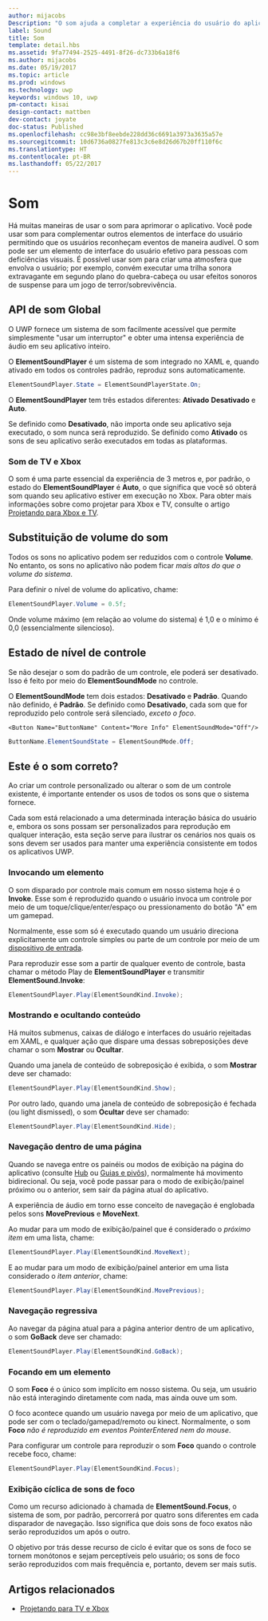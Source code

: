 ```yaml
---
author: mijacobs
Description: "O som ajuda a completar a experiência do usuário do aplicativo e dá a eles aquele toque extra de áudio para combinar com a personalidade do Windows em todas as plataformas."
label: Sound
title: Som
template: detail.hbs
ms.assetid: 9fa77494-2525-4491-8f26-dc733b6a18f6
ms.author: mijacobs
ms.date: 05/19/2017
ms.topic: article
ms.prod: windows
ms.technology: uwp
keywords: windows 10, uwp
pm-contact: kisai
design-contact: mattben
dev-contact: joyate
doc-status: Published
ms.openlocfilehash: cc98e3bf8eebde228dd36c6691a3973a3635a57e
ms.sourcegitcommit: 10d6736a0827fe813c3c6e8d26d67b20ff110f6c
ms.translationtype: HT
ms.contentlocale: pt-BR
ms.lasthandoff: 05/22/2017
---
```

# <a name="sound"></a>Som

<link rel="stylesheet" href="https://az835927.vo.msecnd.net/sites/uwp/Resources/css/custom.css"> 

Há muitas maneiras de usar o som para aprimorar o aplicativo. Você pode usar som para complementar outros elementos de interface do usuário permitindo que os usuários reconheçam eventos de maneira audível. O som pode ser um elemento de interface do usuário efetivo para pessoas com deficiências visuais. É possível usar som para criar uma atmosfera que envolva o usuário; por exemplo, convém executar uma trilha sonora extravagante em segundo plano do quebra-cabeça ou usar efeitos sonoros de suspense para um jogo de terror/sobrevivência.

## <a name="sound-global-api"></a>API de som Global

O UWP fornece um sistema de som facilmente acessível que permite simplesmente "usar um interruptor" e obter uma intensa experiência de áudio em seu aplicativo inteiro.

O **ElementSoundPlayer** é um sistema de som integrado no XAML e, quando ativado em todos os controles padrão, reproduz sons automaticamente.
```C#
ElementSoundPlayer.State = ElementSoundPlayerState.On;
```
O **ElementSoundPlayer** tem três estados diferentes: **Ativado** **Desativado** e **Auto**.

Se definido como **Desativado**, não importa onde seu aplicativo seja executado, o som nunca será reproduzido. Se definido como **Ativado** os sons de seu aplicativo serão executados em todas as plataformas.

### <a name="sound-for-tv-and-xbox"></a>Som de TV e Xbox

O som é uma parte essencial da experiência de 3 metros e, por padrão, o estado do **ElementSoundPlayer** é **Auto**, o que significa que você só obterá som quando seu aplicativo estiver em execução no Xbox.
Para obter mais informações sobre como projetar para Xbox e TV, consulte o artigo [Projetando para Xbox e TV](http://go.microsoft.com/fwlink/?LinkId=760736).

## <a name="sound-volume-override"></a>Substituição de volume do som

Todos os sons no aplicativo podem ser reduzidos com o controle **Volume**. No entanto, os sons no aplicativo não podem ficar *mais altos do que o volume do sistema*.

Para definir o nível de volume do aplicativo, chame:
```C#
ElementSoundPlayer.Volume = 0.5f;
```
Onde volume máximo (em relação ao volume do sistema) é 1,0 e o mínimo é 0,0 (essencialmente silencioso).

## <a name="control-level-state"></a>Estado de nível de controle

Se não desejar o som do padrão de um controle, ele poderá ser desativado. Isso é feito por meio do **ElementSoundMode** no controle.

O **ElementSoundMode** tem dois estados: **Desativado** e **Padrão**. Quando não definido, é **Padrão**. Se definido como **Desativado**, cada som que for reproduzido pelo controle será silenciado, *exceto o foco*.

```XAML
<Button Name="ButtonName" Content="More Info" ElementSoundMode="Off"/>
```

```C#
ButtonName.ElementSoundState = ElementSoundMode.Off;
```

## <a name="is-this-the-right-sound"></a>Este é o som correto?

Ao criar um controle personalizado ou alterar o som de um controle existente, é importante entender os usos de todos os sons que o sistema fornece.

Cada som está relacionado a uma determinada interação básica do usuário e, embora os sons possam ser personalizados para reprodução em qualquer interação, esta seção serve para ilustrar os cenários nos quais os sons devem ser usados para manter uma experiência consistente em todos os aplicativos UWP.

### <a name="invoking-an-element"></a>Invocando um elemento

O som disparado por controle mais comum em nosso sistema hoje é o **Invoke**. Esse som é reproduzido quando o usuário invoca um controle por meio de um toque/clique/enter/espaço ou pressionamento do botão "A" em um gamepad.

Normalmente, esse som só é executado quando um usuário direciona explicitamente um controle simples ou parte de um controle por meio de um [dispositivo de entrada](../input-and-devices/input-primer.md).

<clipe de som SelectButtonClick.mp3 aqui>

Para reproduzir esse som a partir de qualquer evento de controle, basta chamar o método Play de **ElementSoundPlayer** e transmitir **ElementSound.Invoke**:
```C#
ElementSoundPlayer.Play(ElementSoundKind.Invoke);
```

### <a name="showing--hiding-content"></a>Mostrando e ocultando conteúdo

Há muitos submenus, caixas de diálogo e interfaces do usuário rejeitadas em XAML, e qualquer ação que dispare uma dessas sobreposições deve chamar o som **Mostrar** ou **Ocultar**.

Quando uma janela de conteúdo de sobreposição é exibida, o som **Mostrar** deve ser chamado:

<clipe de som OverlayIn.mp3 aqui>

```C#
ElementSoundPlayer.Play(ElementSoundKind.Show);
```
Por outro lado, quando uma janela de conteúdo de sobreposição é fechada (ou light dismissed), o som **Ocultar** deve ser chamado:

<clipe de som OverlayOut.mp3 aqui>

```C#
ElementSoundPlayer.Play(ElementSoundKind.Hide);
```
### <a name="navigation-within-a-page"></a>Navegação dentro de uma página

Quando se navega entre os painéis ou modos de exibição na página do aplicativo (consulte [Hub](../controls-and-patterns/hub.md) ou [Guias e pivôs](../controls-and-patterns/tabs-pivot.md)), normalmente há movimento bidirecional. Ou seja, você pode passar para o modo de exibição/painel próximo ou o anterior, sem sair da página atual do aplicativo.

A experiência de áudio em torno esse conceito de navegação é englobada pelos sons **MovePrevious** e **MoveNext**.

Ao mudar para um modo de exibição/painel que é considerado o *próximo item* em uma lista, chame:

<clipe de som PageTransitionRight.mp3 aqui>

```C#
ElementSoundPlayer.Play(ElementSoundKind.MoveNext);
```
E ao mudar para um modo de exibição/painel anterior em uma lista considerado o *item anterior*, chame:

<clipe de som PageTransitionLeft.mp3 aqui>

```C#
ElementSoundPlayer.Play(ElementSoundKind.MovePrevious);
```
### <a name="back-navigation"></a>Navegação regressiva

Ao navegar da página atual para a página anterior dentro de um aplicativo, o som **GoBack** deve ser chamado:

<clipe de som BackButtonClick.mp3 aqui>

```C#
ElementSoundPlayer.Play(ElementSoundKind.GoBack);
```
### <a name="focusing-on-an-element"></a>Focando em um elemento

O som **Foco** é o único som implícito em nosso sistema. Ou seja, um usuário não está interagindo diretamente com nada, mas ainda ouve um som.

O foco acontece quando um usuário navega por meio de um aplicativo, que pode ser com o teclado/gamepad/remoto ou kinect. Normalmente, o som **Foco** *não é reproduzido em eventos PointerEntered nem do mouse*.

Para configurar um controle para reproduzir o som **Foco** quando o controle recebe foco, chame:

<clipe de som ElementFocus1.mp3 aqui>

```C#
ElementSoundPlayer.Play(ElementSoundKind.Focus);
```
### <a name="cycling-focus-sounds"></a>Exibição cíclica de sons de foco

Como um recurso adicionado à chamada de **ElementSound.Focus**, o sistema de som, por padrão, percorrerá por quatro sons diferentes em cada disparador de navegação. Isso significa que dois sons de foco exatos não serão reproduzidos um após o outro.

O objetivo por trás desse recurso de ciclo é evitar que os sons de foco se tornem monótonos e sejam perceptíveis pelo usuário; os sons de foco serão reproduzidos com mais frequência e, portanto, devem ser mais sutis.

## <a name="related-articles"></a>Artigos relacionados

* [Projetando para TV e Xbox](http://go.microsoft.com/fwlink/?LinkId=760736)
